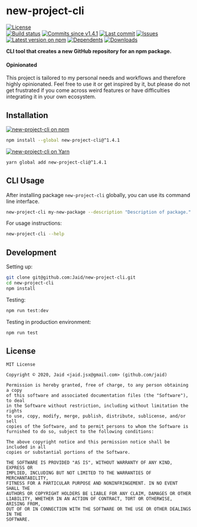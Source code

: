 # new-project-cli


<a href="https://raw.githubusercontent.com/Jaid/new-project-cli/master/license.txt"><img src="https://img.shields.io/github/license/Jaid/new-project-cli?style=flat-square" alt="License"/></a>  
<a href="https://actions-badge.atrox.dev/Jaid/new-project-cli/goto"><img src="https://img.shields.io/endpoint.svg?style=flat-square&url=https%3A%2F%2Factions-badge.atrox.dev%2FJaid%2Fnew-project-cli%2Fbadge" alt="Build status"/></a> <a href="https://github.com/Jaid/new-project-cli/commits"><img src="https://img.shields.io/github/commits-since/Jaid/new-project-cli/v1.4.1?style=flat-square&logo=github" alt="Commits since v1.4.1"/></a> <a href="https://github.com/Jaid/new-project-cli/commits"><img src="https://img.shields.io/github/last-commit/Jaid/new-project-cli?style=flat-square&logo=github" alt="Last commit"/></a> <a href="https://github.com/Jaid/new-project-cli/issues"><img src="https://img.shields.io/github/issues/Jaid/new-project-cli?style=flat-square&logo=github" alt="Issues"/></a>  
<a href="https://npmjs.com/package/new-project-cli"><img src="https://img.shields.io/npm/v/new-project-cli?style=flat-square&logo=npm&label=latest%20version" alt="Latest version on npm"/></a> <a href="https://github.com/Jaid/new-project-cli/network/dependents"><img src="https://img.shields.io/librariesio/dependents/npm/new-project-cli?style=flat-square&logo=npm" alt="Dependents"/></a> <a href="https://npmjs.com/package/new-project-cli"><img src="https://img.shields.io/npm/dm/new-project-cli?style=flat-square&logo=npm" alt="Downloads"/></a>

**CLI tool that creates a new GitHub repository for an npm package.**

#### Opinionated

This project is tailored to my personal needs and workflows and therefore highly opinionated. Feel free to use it or get inspired by it, but please do not get frustrated if you come across weird features or have difficulties integrating it in your own ecosystem.













## Installation
<a href="https://npmjs.com/package/new-project-cli"><img src="https://img.shields.io/badge/npm-new--project--cli-C23039?style=flat-square&logo=npm" alt="new-project-cli on npm"/></a>
```bash
npm install --global new-project-cli@^1.4.1
```
<a href="https://yarnpkg.com/package/new-project-cli"><img src="https://img.shields.io/badge/Yarn-new--project--cli-2F8CB7?style=flat-square&logo=yarn&logoColor=white" alt="new-project-cli on Yarn"/></a>
```bash
yarn global add new-project-cli@^1.4.1
```




## CLI Usage
After installing package `new-project-cli` globally, you can use its command line interface.
```bash
new-project-cli my-new-package --description "Description of package." --template epoch-seconds
```
For usage instructions:
```bash
new-project-cli --help
```




## Development



Setting up:
```bash
git clone git@github.com:Jaid/new-project-cli.git
cd new-project-cli
npm install
```
Testing:
```bash
npm run test:dev
```
Testing in production environment:
```bash
npm run test
```


## License
```text
MIT License

Copyright © 2020, Jaid <jaid.jsx@gmail.com> (github.com/jaid)

Permission is hereby granted, free of charge, to any person obtaining a copy
of this software and associated documentation files (the "Software"), to deal
in the Software without restriction, including without limitation the rights
to use, copy, modify, merge, publish, distribute, sublicense, and/or sell
copies of the Software, and to permit persons to whom the Software is
furnished to do so, subject to the following conditions:

The above copyright notice and this permission notice shall be included in all
copies or substantial portions of the Software.

THE SOFTWARE IS PROVIDED "AS IS", WITHOUT WARRANTY OF ANY KIND, EXPRESS OR
IMPLIED, INCLUDING BUT NOT LIMITED TO THE WARRANTIES OF MERCHANTABILITY,
FITNESS FOR A PARTICULAR PURPOSE AND NONINFRINGEMENT. IN NO EVENT SHALL THE
AUTHORS OR COPYRIGHT HOLDERS BE LIABLE FOR ANY CLAIM, DAMAGES OR OTHER
LIABILITY, WHETHER IN AN ACTION OF CONTRACT, TORT OR OTHERWISE, ARISING FROM,
OUT OF OR IN CONNECTION WITH THE SOFTWARE OR THE USE OR OTHER DEALINGS IN THE
SOFTWARE.
```
